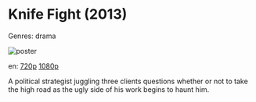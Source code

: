 # Knife Fight (2013)

Genres: drama

![poster](http://image.tmdb.org/t/p/w500/nl52XeJIXhJ98Oj7KHa4tYtjkrV.jpg)

en:
  [720p](magnet:?xt=urn:btih:36EE39DD6C5A04B2CFEE338DDCCA94303E2CE375&tr=udp://glotorrents.pw:6969/announce&tr=udp://tracker.opentrackr.org:1337/announce&tr=udp://torrent.gresille.org:80/announce&tr=udp://tracker.openbittorrent.com:80&tr=udp://tracker.coppersurfer.tk:6969&tr=udp://tracker.leechers-paradise.org:6969&tr=udp://p4p.arenabg.ch:1337&tr=udp://tracker.internetwarriors.net:1337)
  [1080p](magnet:?xt=urn:btih:93AFCDCBA641727A03E274A62023BC81ADB3BC93&tr=udp://glotorrents.pw:6969/announce&tr=udp://tracker.opentrackr.org:1337/announce&tr=udp://torrent.gresille.org:80/announce&tr=udp://tracker.openbittorrent.com:80&tr=udp://tracker.coppersurfer.tk:6969&tr=udp://tracker.leechers-paradise.org:6969&tr=udp://p4p.arenabg.ch:1337&tr=udp://tracker.internetwarriors.net:1337)
  


A political strategist juggling three clients questions whether or not to take the high road as the ugly side of his work begins to haunt him.